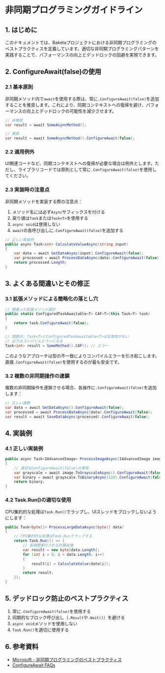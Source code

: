# 非同期プログラミングガイドライン

## 1. はじめに

このドキュメントでは、Baketaプロジェクトにおける非同期プログラミングのベストプラクティスを定義しています。適切な非同期プログラミングパターンを実践することで、パフォーマンスの向上とデッドロックの回避を実現できます。

## 2. ConfigureAwait(false)の使用

### 2.1 基本原則

非同期メソッド内で`await`を使用する際は、常に`.ConfigureAwait(false)`を追加することを推奨します。これにより、同期コンテキストへの復帰を避け、パフォーマンスの向上とデッドロックの可能性を減少させます。

```csharp
// 非推奨
var result = await SomeAsyncMethod();

// 推奨
var result = await SomeAsyncMethod().ConfigureAwait(false);
```

### 2.2 適用例外

UI関連コードなど、同期コンテキストへの復帰が必要な場合は例外とします。ただし、ライブラリコードでは原則として常に`.ConfigureAwait(false)`を使用してください。

### 2.3 実装時の注意点

非同期メソッドを実装する際の注意点：

1. メソッド名には必ず`Async`サフィックスを付ける
2. 戻り値は`Task`または`Task<T>`を使用する
3. `async void`は使用しない
4. `await`の各呼び出しに`.ConfigureAwait(false)`を追加する

```csharp
// 正しい実装例
public async Task<int> CalculateValueAsync(string input)
{
    var data = await GetDataAsync(input).ConfigureAwait(false);
    var processed = await ProcessDataAsync(data).ConfigureAwait(false);
    return processed.Length;
}
```

## 3. よくある間違いとその修正

### 3.1 拡張メソッドによる簡略化の落とし穴

```csharp
// 間違った拡張メソッド設計
public static ConfiguredTaskAwaitable<T> CAF<T>(this Task<T> task)
{
    return task.ConfigureAwait(false);
}

// 問題点: Task<T>とConfiguredTaskAwaitable<T>は互換性がない
// 以下はコンパイルエラーになる
Task<int> result = SomeMethod().CAF(); // エラー
```

このようなアプローチは型の不一致によりコンパイルエラーを引き起こします。直接`.ConfigureAwait(false)`を使用するのが最も安全です。

### 3.2 複数の非同期操作の連鎖

複数の非同期操作を連鎖させる場合、各操作に`.ConfigureAwait(false)`を追加します：

```csharp
// 正しい連鎖
var data = await GetDataAsync().ConfigureAwait(false);
var processed = await ProcessDataAsync(data).ConfigureAwait(false);
var result = await SaveDataAsync(processed).ConfigureAwait(false);
```

## 4. 実装例

### 4.1 正しい実装例

```csharp
public async Task<IAdvancedImage> ProcessImageAsync(IAdvancedImage image)
{
    // 適切なConfigureAwait(false)の使用
    var grayscale = await image.ToGrayscaleAsync().ConfigureAwait(false);
    var binary = await grayscale.ToBinaryAsync(128).ConfigureAwait(false);
    return binary;
}
```

### 4.2 Task.Run()の適切な使用

CPU集約的な処理は`Task.Run()`でラップし、UIスレッドをブロックしないようにします：

```csharp
public Task<byte[]> ProcessLargeDataAsync(byte[] data)
{
    // CPU集約的な処理はTask.Runでラップする
    return Task.Run(() => {
        // 長時間実行される計算処理
        var result = new byte[data.Length];
        for (int i = 0; i < data.Length; i++)
        {
            result[i] = CalculateValue(data[i]);
        }
        return result;
    });
}
```

## 5. デッドロック防止のベストプラクティス

1. 常に`.ConfigureAwait(false)`を使用する
2. 同期的なブロック呼び出し（`.Result`や`.Wait()`）を避ける
3. `async void`メソッドを使用しない
4. `Task.Run()`を適切に使用する

## 6. 参考資料

- [Microsoft - 非同期プログラミングのベストプラクティス](https://docs.microsoft.com/ja-jp/dotnet/standard/asynchronous-programming-patterns/best-practices-for-asynchronous-programming)
- [ConfigureAwait FAQs](https://devblogs.microsoft.com/dotnet/configureawait-faq/)
